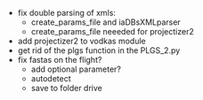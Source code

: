 * fix double parsing of xmls:
	* create_params_file and iaDBsXMLparser
	* create_params_file neeeded for projectizer2
* add projectizer2 to vodkas module
* get rid of the plgs function in the PLGS_2.py
* fix fastas on the flight?
	* add optional parameter?
	* autodetect
	* save to folder drive
<!-- * maybe add groups with apex/iadbs/peptide3d and change the destination?
	* no, call is ambiguous -->

